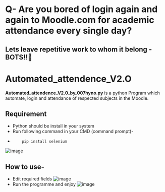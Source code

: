 # Q- Are you bored of login again and again to Moodle.com for academic attendance every single day?
## Lets leave repetitive work to whom it belong - BOTS!!🤖
# Automated_attendence_V2.O
<b>Automated_attendence_V2.0_by_007hyno.py</b> is a python Program which automate, login and attendance of respected subjects in the Moodle.
## Requirement
- Python should be install in your system
- Run following command in your CMD (command prompt)-
-         pip install selenium 
 ![image](https://user-images.githubusercontent.com/68294675/149729109-0c042805-2fe0-475e-acdf-6c403379c324.png)

## How to use-
- Edit required fields
 ![image](https://user-images.githubusercontent.com/68294675/149728714-e8bfdf7c-a642-466f-a71a-0aa0522f1847.png)
- Run the programme and enjoy
 ![image](https://user-images.githubusercontent.com/68294675/149729484-83c0e38e-0168-4e7f-afbe-13597a9e04ed.png)

